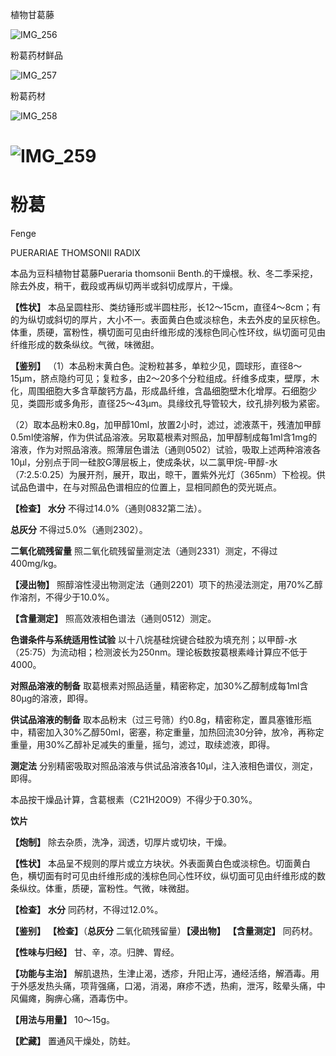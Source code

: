 植物甘葛藤

![IMG_256](/medicine-image/fen-ge/1.png)

粉葛药材鲜品

![IMG_257](/medicine-image/fen-ge/2.png)

粉葛药材

![IMG_258](/medicine-image/fen-ge/3.png)

# ![IMG_259](/medicine-image/fen-ge/4.png)

# ****粉葛****

Fenge

PUERARIAE THOMSONII RADIX

本品为豆科植物甘葛藤Pueraria thomsonii Benth.的干燥根。秋、冬二季采挖，除去外皮，稍干，截段或再纵切两半或斜切成厚片，干燥。

**【性状】** 本品呈圆柱形、类纺锤形或半圆柱形，长12～15cm，直径4～8cm；有的为纵切或斜切的厚片，大小不一。表面黄白色或淡棕色，未去外皮的呈灰棕色。体重，质硬，富粉性，横切面可见由纤维形成的浅棕色同心性环纹，纵切面可见由纤维形成的数条纵纹。气微，味微甜。

**【鉴别】** （1）本品粉末黄白色。淀粉粒甚多，单粒少见，圆球形，直径8～15μm，脐点隐约可见；复粒多，由2～20多个分粒组成。纤维多成束，壁厚，木化，周围细胞大多含草酸钙方晶，形成晶纤维，含晶细胞壁木化增厚。石细胞少见，类圆形或多角形，直径25～43μm。具缘纹孔导管较大，纹孔排列极为紧密。

（2）取本品粉末0.8g，加甲醇10ml，放置2小时，滤过，滤液蒸干，残渣加甲醇0.5ml使溶解，作为供试品溶液。另取葛根素对照品，加甲醇制成每1ml含1mg的溶液，作为对照品溶液。照薄层色谱法（通则0502）试验，吸取上述两种溶液各10μl，分别点于同一硅胶G薄层板上，使成条状，以二氯甲烷-甲醇-水（7:2.5:0.25）为展开剂，展开，取出，晾干，置紫外光灯（365nm）下检视。供试品色谱中，在与对照品色谱相应的位置上，显相同颜色的荧光斑点。

**【检查】** **水分** 不得过14.0\%（通则0832第二法）。

**总灰分** 不得过5.0\%（通则2302）。

**二氧化硫残留量** 照二氧化硫残留量测定法（通则2331）测定，不得过400mg/kg。

**【浸出物】** 照醇溶性浸出物测定法（通则2201）项下的热浸法测定，用70\%乙醇作溶剂，不得少于10.0\%。

**【含量测定】** 照高效液相色谱法（通则0512）测定。

**色谱条件与系统适用性试验** 以十八烷基硅烷键合硅胶为填充剂；以甲醇-水（25:75）为流动相；检测波长为250nm。理论板数按葛根素峰计算应不低于4000。

**对照品溶液的制备** 取葛根素对照品适量，精密称定，加30\%乙醇制成每1ml含80μg的溶液，即得。

**供试品溶液的制备** 取本品粉末（过三号筛）约0.8g，精密称定，置具塞锥形瓶中，精密加入30\%乙醇50ml，密塞，称定重量，加热回流30分钟，放冷，再称定重量，用30\%乙醇补足减失的重量，摇匀，滤过，取续滤液，即得。

**测定法** 分别精密吸取对照品溶液与供试品溶液各10μl，注入液相色谱仪，测定，即得。

本品按干燥品计算，含葛根素（C21H20O9）不得少于0.30\%。

**饮片**

**【炮制】** 除去杂质，洗净，润透，切厚片或切块，干燥。

**【性状】** 本品呈不规则的厚片或立方块状。外表面黄白色或淡棕色。切面黄白色，横切面有时可见由纤维形成的浅棕色同心性环纹，纵切面可见由纤维形成的数条纵纹。体重，质硬，富粉性。气微，味微甜。

**【检查】** **水分** 同药材，不得过12.0\%。

**【鉴别】** **【检查】**（**总灰分** 二氧化硫残留量）**【浸出物】** **【含量测定】** 同药材。

**【性味与归经】** 甘、辛，凉。归脾、胃经。

**【功能与主治】** 解肌退热，生津止渴，透疹，升阳止泻，通经活络，解酒毒。用于外感发热头痛，项背强痛，口渴，消渴，麻疹不透，热痢，泄泻，眩晕头痛，中风偏瘫，胸痹心痛，酒毒伤中。

**【用法与用量】** 10～15g。

**【贮藏】** 置通风干燥处，防蛀。